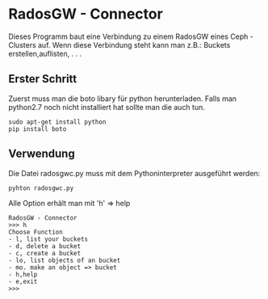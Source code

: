 # RadosGW - Connector


Dieses Programm baut eine Verbindung zu einem RadosGW eines Ceph - Clusters
auf. Wenn diese Verbindung steht kann man z.B.: Buckets erstellen,auflisten, . . .  

## Erster Schritt

Zuerst muss man die boto libary für python herunterladen.
Falls man python2.7 noch nicht installiert hat sollte man die auch tun. 

```
sudo apt-get install python
pip install boto

```
## Verwendung
Die Datei radosgwc.py muss mit dem Pythoninterpreter ausgeführt werden: 

```
pyhton radosgwc.py
```
Alle Option erhält man mit 'h' => help

```
RadosGW - Connector
>>> h
Choose Function
- l, list your buckets
- d, delete a bucket
- c, create a bucket
- lo, list objects of an bucket
- mo. make an object => bucket
- h,help
- e,exit
>>>
```